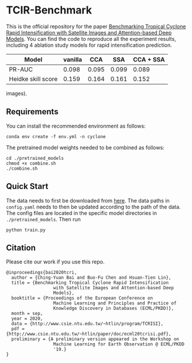 # TCIR-Benchmark
This is the official repository for the paper [Benchmarking Tropical Cyclone Rapid Intensification with Satellite Images and Attention-based Deep Models](https://arxiv.org/abs/1909.11616).
You can find the code to reproduce all the experiment results, including 4 ablation study models for rapid intensification prediction.

Model | vanilla | CCA | SSA | CCA + SSA
--- | --- | --- | --- | ---
PR-AUC | 0.098 | 0.095 | 0.099 | 0.089
Heidke skill score | 0.159 | 0.164 | 0.161 | 0.152 

images).

## Requirements
You can install the recommended environment as follows:
```
conda env create -f env.yml -n cyclone
```
The pretrained model weights needed to be combined as follows:
```
cd ./pretrained_models
chmod +x combine.sh
./combine.sh
```

## Quick Start
The data needs to first be downloaded from [here](https://www.csie.ntu.edu.tw/~htlin/program/TCRISI/).
The data paths in `config.yaml` needs to then be updated according to the path of the data.
The config files are located in the specific model directories in `./pretrained_models`.
Then run
```
python train.py
```

## Citation
Please cite our work if you use this repo.
```
@inproceedings{bai2020tcri,
  author = {Ching-Yuan Bai and Buo-Fu Chen and Hsuan-Tien Lin},
  title = {Benchmarking Tropical Cyclone Rapid Intensification
                  with Satellite Images and Attention-based Deep
                  Models},
  booktitle = {Proceedings of the European Conference on
                  Machine Learning and Principles and Practice of
                  Knowledge Discovery in Databases (ECML/PKDD)},
  month = sep,
  year = 2020,
  data = {http://www.csie.ntu.edu.tw/~htlin/program/TCRISI},
  pdf = {http://www.csie.ntu.edu.tw/~htlin/paper/doc/ecml20tcrisi.pdf},
  preliminary = {A preliminary version appeared in the Workshop on
                  Machine Learning for Earth Observation @ ECML/PKDD
                  '19.}
}
```
